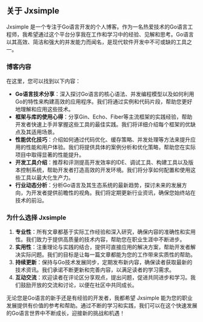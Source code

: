 ## 关于 Jxsimple

Jxsimple 是一个专注于Go语言开发的个人博客。作为一名热爱技术的Go语言工程师，我希望通过这个平台分享我在工作和学习中的经验、见解和思考。Go语言以其高效、简洁和强大的并发能力而闻名，是现代软件开发中不可或缺的工具之一。

### 博客内容

在这里，您可以找到以下内容：

- **Go语言技术分享**：深入探讨Go语言的核心语法、并发编程模型以及如何利用Go的特性来构建高效的应用程序。我们将通过实例和代码片段，帮助您更好地理解和应用这些技术。
- **框架与库的使用心得**：分享Gin、Echo、Fiber等主流框架的实践经验，帮助开发者快速上手并掌握这些工具的最佳实践。我们将详细介绍每个框架的优缺点及其适用场景。
- **性能优化技巧**：介绍如何通过代码优化、缓存策略、并发处理等方法来提升应用的性能和用户体验。我们将提供具体的案例分析和优化策略，帮助您在实际项目中取得显著的性能提升。
- **开发工具介绍**：推荐和评测提高开发效率的IDE、调试工具、构建工具以及版本控制系统，帮助开发者打造高效的开发环境。我们将分享如何配置和使用这些工具以最大化生产力。
- **行业动态分析**：分析Go语言及其生态系统的最新趋势，探讨未来的发展方向，为开发者提供前瞻性的视角。我们将定期更新行业资讯，确保您始终站在技术的前沿。

### 为什么选择 Jxsimple

1. **专业性**：所有文章都基于实际工作经验和深入研究，确保内容的准确性和实用性。我们致力于提供高质量的技术内容，帮助您在职业生涯中不断进步。
2. **实用性**：注重理论与实践的结合，提供可直接应用的解决方案，帮助开发者解决实际问题。我们的目标是让每一篇文章都能为您的工作带来实质性的帮助。
3. **持续更新**：保持与Go技术发展同步，定期发布新内容，确保读者获取最新的技术资讯。我们承诺不断更新和完善内容，以满足读者的学习需求。
4. **互动交流**：欢迎读者在评论区分享观点，提出问题，促进共同进步和学习。我们鼓励开放的交流和讨论，以便在社区中共同成长。

无论您是Go语言的新手还是有经验的开发者，我都希望 Jxsimple 能为您的职业发展提供有价值的参考和帮助。通过不断的学习和实践，我们可以在这个快速发展的Go语言世界中不断成长，迎接新的挑战和机遇！
